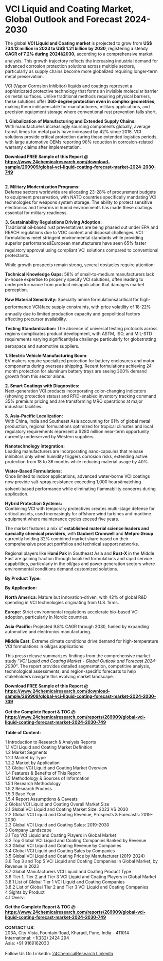 <h1>VCI Liquid and Coating Market, Global Outlook and Forecast 2024-2030</h1><p>The global <strong>VCI Liquid and Coating market</strong> is projected to grow from <strong>US$ 734.12 million in 2023 to US$ 1.21 billion by 2030</strong>, registering a steady <strong>CAGR of 7.2% during 2024â2030</strong>, according to a comprehensive market analysis. This growth trajectory reflects the increasing industrial demand for advanced corrosion protection solutions across multiple sectors, particularly as supply chains become more globalized requiring longer-term metal preservation.</p><p>VCI (Vapor Corrosion Inhibitor) liquids and coatings represent a sophisticated protective technology that forms an invisible molecular barrier on metal surfaces. Unlike traditional methods requiring physical barriers, these solutions offer <strong>360-degree protection even in complex geometries</strong>, making them indispensable for manufacturers, military applications, and precision equipment storage where conventional rust prevention falls short.</p><p><strong>1. Globalization of Manufacturing and Extended Supply Chains:</strong><br>
With manufacturers increasingly sourcing components globally, average transit times for metal parts have increased by 42% since 2018. VCI solutions provide critical protection during these extended logistics periods, with large automotive OEMs reporting 90% reduction in corrosion-related warranty claims after implementation.</p><div><b>Download FREE Sample of this Report @ 
            <a href="https://www.24chemicalresearch.com/download-sample/269909/global-vci-liquid-coating-forecast-market-2024-2030-749">
            https://www.24chemicalresearch.com/download-sample/269909/global-vci-liquid-coating-forecast-market-2024-2030-749</a></b></div><br><p><strong>2. Military Modernization Programs:</strong><br>
Defense sectors worldwide are allocating 23-28% of procurement budgets to equipment preservation, with NATO countries specifically mandating VCI technologies for weapons system storage. The ability to protect sensitive electronics and firearms in humid environments has made these coatings essential for military readiness.</p><p><strong>3. Sustainability Regulations Driving Adoption:</strong><br>
Traditional oil-based rust preventatives are being phased out under EPA and REACH regulations due to VOC content and disposal challenges. VCI formulations meet stringent environmental standards while providing superior performanceâEuropean manufacturers have seen 65% faster regulatory approval using compliant VCI solutions compared to conventional protectants.</p><p>While growth prospects remain strong, several obstacles require attention:</p><p><strong>Technical Knowledge Gaps:</strong> 58% of small-to-medium manufacturers lack in-house expertise to properly specify VCI solutions, often leading to underperformance from product misapplication that damages market perception.</p><p><strong>Raw Material Sensitivity:</strong> Specialty amine formulationsâcritical for high-performance VCIâface supply constraints, with price volatility of 18-22% annually due to limited production capacity and geopolitical factors affecting precursor availability.</p><p><strong>Testing Standardization:</strong> The absence of universal testing protocols across regions complicates product development, with ASTM, ISO, and MIL-STD requirements varying significantlyâa challenge particularly for globetrotting aerospace and automotive suppliers.</p><p><strong>1. Electric Vehicle Manufacturing Boom:</strong><br>
EV makers require specialized protection for battery enclosures and motor components during overseas shipping. Recent formulations achieving 24-month protection for aluminum battery trays are seeing 300% demand growth from this sector alone.</p><p><strong>2. Smart Coatings with Diagnostics:</strong><br>
Next-generation VCI products incorporating color-changing indicators (showing protection status) and RFID-enabled inventory tracking command 35% premium pricing and are transforming MRO operations at major industrial facilities.</p><p><strong>3. Asia-Pacific Localization:</strong><br>
With China, India and Southeast Asia accounting for 61% of global metal production, regional formulations optimized for tropical climates and local regulatory requirements represent a $280 million near-term opportunity currently underserved by Western suppliers.</p><p><strong>Nanotechnology Integration:</strong><br>
	Leading manufacturers are incorporating nano-capsules that release inhibitors only when humidity triggers corrosion risks, extending active protection from 18 to 36 months while reducing material usage by 40%.</p><p><strong>Water-Based Formulations:</strong><br>
	Once limited to indoor applications, advanced water-borne VCI coatings now provide salt-spray resistance exceeding 1,000 hoursâmatching solvent-based performance while eliminating flammability concerns during application.</p><p><strong>Hybrid Protection Systems:</strong><br>
	Combining VCI with temporary protectives creates multi-stage defense for critical assets, used increasingly for offshore wind turbines and maritime equipment where maintenance cycles exceed five years.</p><p>The market features a mix of <strong>established material science leaders and specialty chemical providers</strong>, with <strong>Daubert Cromwell</strong> and <strong>Metpro Group</strong> currently holding 32% combined market share based on their comprehensive product portfolios and technical support networks.</p><p>Regional players like <strong>Humi Pak</strong> in Southeast Asia and <strong>Rust-X</strong> in the Middle East are gaining traction through localized formulations and rapid service capabilities, particularly in the oil/gas and power generation sectors where environmental conditions demand customized solutions.</p><p><strong>By Product Type:</strong></p><p><strong>By Application:</strong></p><p><strong>North America:</strong> Mature but innovation-driven, with 42% of global R&amp;D spending in VCI technologies originating from U.S. firms.</p><p><strong>Europe:</strong> Strict environmental regulations accelerate bio-based VCI adoption, particularly in Nordic countries.</p><p><strong>Asia-Pacific:</strong> Projected 9.8% CAGR through 2030, fueled by expanding automotive and electronics manufacturing.</p><p><strong>Middle East:</strong> Extreme climate conditions drive demand for high-temperature VCI formulations in oil/gas applications.</p><p>This press release summarizes findings from the comprehensive market study <em>"VCI Liquid and Coating Market - Global Outlook and Forecast 2024-2030"</em>. The report provides detailed segmentation, competitive analysis, technological assessments, and region-specific forecasts to help stakeholders navigate this evolving market landscape.</p><div><b>Download FREE Sample of this Report @ 
            <a href="https://www.24chemicalresearch.com/download-sample/269909/global-vci-liquid-coating-forecast-market-2024-2030-749">
            https://www.24chemicalresearch.com/download-sample/269909/global-vci-liquid-coating-forecast-market-2024-2030-749</a></b></div><br><div><b>Get the Complete Report & TOC @ 
            <a href="https://www.24chemicalresearch.com/reports/269909/global-vci-liquid-coating-forecast-market-2024-2030-749">
            https://www.24chemicalresearch.com/reports/269909/global-vci-liquid-coating-forecast-market-2024-2030-749</a></b></div><br>
            <b>Table of Content:</b><p>1 Introduction to Research & Analysis Reports<br />
    1.1 VCI Liquid and Coating Market Definition<br />
    1.2 Market Segments<br />
        1.2.1 Market by Type<br />
        1.2.2 Market by Application<br />
    1.3 Global VCI Liquid and Coating Market Overview<br />
    1.4 Features & Benefits of This Report<br />
    1.5 Methodology & Sources of Information<br />
        1.5.1 Research Methodology<br />
        1.5.2 Research Process<br />
        1.5.3 Base Year<br />
        1.5.4 Report Assumptions & Caveats<br />
2 Global VCI Liquid and Coating Overall Market Size<br />
    2.1 Global VCI Liquid and Coating Market Size: 2023 VS 2030<br />
    2.2 Global VCI Liquid and Coating Revenue, Prospects & Forecasts: 2019-2030<br />
    2.3 Global VCI Liquid and Coating Sales: 2019-2030<br />
3 Company Landscape<br />
    3.1 Top VCI Liquid and Coating Players in Global Market<br />
    3.2 Top Global VCI Liquid and Coating Companies Ranked by Revenue<br />
    3.3 Global VCI Liquid and Coating Revenue by Companies<br />
    3.4 Global VCI Liquid and Coating Sales by Companies<br />
    3.5 Global VCI Liquid and Coating Price by Manufacturer (2019-2024)<br />
    3.6 Top 3 and Top 5 VCI Liquid and Coating Companies in Global Market, by Revenue in 2023<br />
    3.7 Global Manufacturers VCI Liquid and Coating Product Type<br />
    3.8 Tier 1, Tier 2 and Tier 3 VCI Liquid and Coating Players in Global Market<br />
        3.8.1 List of Global Tier 1 VCI Liquid and Coating Companies<br />
        3.8.2 List of Global Tier 2 and Tier 3 VCI Liquid and Coating Companies<br />
4 Sights by Product<br />
    4.1 Overvi</p><div><b>Get the Complete Report & TOC @ 
            <a href="https://www.24chemicalresearch.com/reports/269909/global-vci-liquid-coating-forecast-market-2024-2030-749">
            https://www.24chemicalresearch.com/reports/269909/global-vci-liquid-coating-forecast-market-2024-2030-749</a></b></div><br><b>CONTACT US:</b><br>
            203A, City Vista, Fountain Road, Kharadi, Pune, India - 411014<br>
            International: +1(332) 2424 294<br>
            Asia: +91 9169162030 <br><br>
            Follow Us On LinkedIn: <a href="https://www.linkedin.com/company/24chemicalresearch/">24ChemicalResearch LinkedIn</a>
